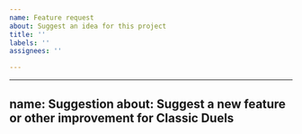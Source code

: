 ```yaml
---
name: Feature request
about: Suggest an idea for this project
title: ''
labels: ''
assignees: ''

---
```


---
name: Suggestion
about: Suggest a new feature or other improvement for Classic Duels
---
